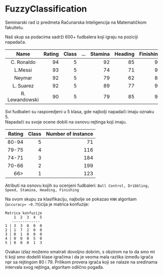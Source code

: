 # FuzzyClassification
Seminarski rad iz predmeta Računarska Inteligencija na Matematičkom fakultetu.

Naš skup sa podacima sadrži 600+ fudbalera koji igraju na poziciji napadača.

| Name           | Rating  | Class | ... | Stamina | Heading | Finishing | 
|:--------------:| -------:| ----: | ---:| -------:| -------:| ---------:|
| C. Ronaldo     | 94      | 5     |     | 92      | 85      | 93        |
| L.Messi        | 93      | 5     |     | 74      | 71      | 95        |
| Neymar         | 92      | 5     |     | 79      | 62      | 89        |
| L. Suarez      | 92      | 5     |     | 89      | 77      | 94        |
| R. Lewandowski | 90      | 5     |     | 79      | 85      | 91        |

Svi fudbaleri su rasporedjeni u 5 klasa, gde najbolji napadači imaju oznaku 5. <br>
Napadači su svoje ocene dobili na osnovu rejtinga koji imaju.

| Rating    | Class| Number of instance |
| ---------:| ----:| ------------------:|
| 80-94     | 5    | 71                 |
| 79-75     | 4    | 116                |
| 74-71     | 3    | 184                |
| 70-66     | 2    | 199                |
| 66>       | 1    | 123                |

Atributi na osnovu kojih su ocenjeni fudbaleri:
``` Ball Control, Dribbling, Speed, Stamina, Heading, Finishing ```

Na ovom skupu za klasifikaciju, najbolje se pokazao `KNN` algoritam (`accuracy= ~0.75`)cija je matrica konfuzije:
```
Matrica konfuzije
    1  2  3  4  5
   -------------
1 | 3  3  0  0  0
2 | 1  7  2  0  0
3 | 0  1  8  0  0
4 | 0  0  0  5  0
5 | 0  0  0  1  3
```
Ovakav izlaz možemo smatrati dovoljno dobrim, s obzirom na to da smo mi ti koji smo 
dodelili klase igračima i da je veoma mala razlika između igrača npr sa rejtingom 80 i 79.
Prilikom provera igrača koji se nalaze na sredinama intervala svog rejtinga, algoritam odlično pogađa.
